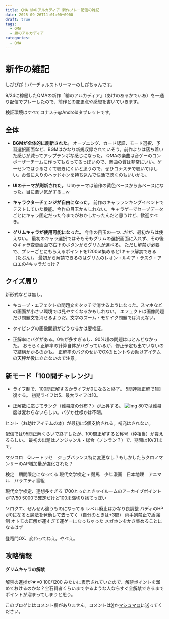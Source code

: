 ```yaml
---
title: QMA 緋のアルカディア 新作プレー配信の雑記
date: 2025-09-26T11:01:00+0900
draft: true
tags:
  - QMA
  - 緋のアルカディア
categories:
  - QMA
---
```

# 新作の雑記

しぴぴぴ！バーチャルストリーマーのしぴちゃんです。

9/24に稼働したQMAの新作「緋のアルカディア」（あけのあるかでぃあ）を一通り配信でプレーしたので、前作との変更点や感想を書いていきます。

検証環境はすべてコナステ@Androidタブレットです。
## 全体

* **BGMが全体的に刷新された。**
	オープニング、カード認証、モード選択、予習選択画面など、BGMはかなり新規収録されていそう。前作よりは落ち着いた感じが減ってアップテンポな感じになった。
	QMAの楽曲は音ゲーのコンポーザーチームに作ってもらってるっぽいので、楽曲の質は非常にいい。ゲーセンではうるさくて聴きにくいと思うので、ぜひコナステで聴いてほしい。お気に入りのヘッドホンを持ち込んで快活で聴くのもいいかも。

* **UIのテーマが刷新された。**
	UIのテーマは前作の黄色ベースから赤ベースになった。目に悪い気がする…ｗ

* **キャラクターチェンジが自由になった。**
	前作のキャラランキングイベントでテストしていた機能。今作の目玉かもしれない。
	キャラゲーでセーブデータごとにキャラ固定だった今までがおかしかったんだと思うけど、歓迎すべき。

* **グリムキャラが使用可能になった。**
	今作の目玉の一つ…だが、最初からは使えない。
	最初のキャラ選択ではそもそもグリムの選択画面に入れず、その後のキャラ変更画面で右下のボタンからグリムが選べる。
	ただし解禁が必要で、プレーごとにもらえるポイントを1200pt集めると1キャラ解禁できる（たぶん）。
	最初から解禁できるのはグリムのレオン・ルキア・ラスク・アロエの4キャラだっけ？

## クイズ周り

新形式などは無し。
* キューブ・エフェクトの問題文をタッチで消せるようになった。スマホなどの画面が小さい環境では見やすくなるかもしれない。
  エフェクトは画像問題だけ問題文を消せるようだ。文字のズーム・モザイク問題では消えない。
  
* タイピングの画像問題がどうなるかは要検証。
  
* 正解率にバグがある。0％が多すぎるし、90%超の問題はほとんどなかった。
  おそらく正解率の計算自体がバグっているが、修正予定も出ていないので結構かかるのかも。
  正解率のバグのせいでOXのヒントやお助けアイテムの天秤が役に立たないので注意。

## 新モード「100問チャレンジ」

* ライフ制で、100問正解するかライフが0になると終了。
	5問連続正解で1回復する。
	初期ライフは5、最大ライフは10。
	
* 正解数に応じてランク（難易度の分布？）が上昇する。
	![img](https://lh3.googleusercontent.com/d/1vRLWq-N1FZ459WyzF5tWSLThLdkZrpp_)
	80では難易度は変わらないらしい。バグか仕様かは不明。
	
ヒント（お助けアイテムの本）が最初に5個支給される。補充はされない。

配信では95問正解くらいで終了したが、100問正解すると称号（枠相当）が貰えるらしい。
最初の出題はノンジャンル・総合（ノンラン？）で、期間は10/31まで。



マジコロ　Qレートリセ　ジョブバランス特に変更なし？もしかしたらクロノマンサーのAP増加量が強化された？


検定　期間限定になってる
現代文学検定 + 競馬　少年漫画　日本地理　アニマル　バラエティ番組





現代文学検定、連想多すぎる
1700とったときマイルームのアーカイブポイントが17/50
5000で確定だけど100未満切り捨てっぽい


ソロクエ、ぜんぜん違うものになってる
レベル廃止はかなり良調整
バディのHPが0になると魔法を発動して去ってく（自分のときは+3問）
両手剣禁止で盾強制
オトモの正解が運すぎて運ゲーになっちゃった
メガホンをかき集めることになるはず

登竜門OX、変わってねえ。やべえ。




## 攻略情報

#### グリムキャラの解禁
解禁の進捗が★×0 100/1200 みたいに表示されていたので、解禁ポイントを溜めておけるのかな？宝石賢者くらいまでやるような人ならすぐ全解禁できるまでポイントが溜まってしまうと思う。



このブログにはコメント欄がありません。コメントは[X](https://x.com/CPPP_CPchan)か[マシュマロ](https://marshmallow-qa.com/qeesq0ftfry6tne)に送ってください。